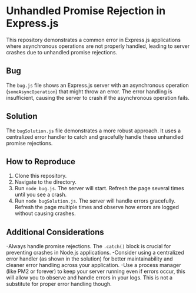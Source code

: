 # Unhandled Promise Rejection in Express.js

This repository demonstrates a common error in Express.js applications where asynchronous operations are not properly handled, leading to server crashes due to unhandled promise rejections.

## Bug
The `bug.js` file shows an Express.js server with an asynchronous operation (`someAsyncOperation`) that might throw an error.  The error handling is insufficient, causing the server to crash if the asynchronous operation fails.

## Solution
The `bugSolution.js` file demonstrates a more robust approach.  It uses a centralized error handler to catch and gracefully handle these unhandled promise rejections.

## How to Reproduce
1. Clone this repository.
2. Navigate to the directory.
3. Run `node bug.js`. The server will start.  Refresh the page several times until you see a crash.
4. Run `node bugSolution.js`. The server will handle errors gracefully.  Refresh the page multiple times and observe how errors are logged without causing crashes.

## Additional Considerations

-Always handle promise rejections.  The `.catch()` block is crucial for preventing crashes in Node.js applications.
-Consider using a centralized error handler (as shown in the solution) for better maintainability and cleaner error handling across your application.
-Use a process manager (like PM2 or forever) to keep your server running even if errors occur, this will allow you to observe and handle errors in your logs.  This is not a substitute for proper error handling though. 
